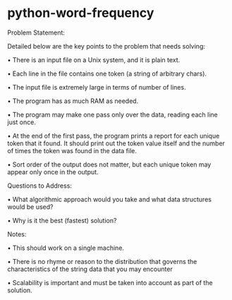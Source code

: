 python-word-frequency
=====================

Problem Statement:

Detailed below are the key points to the problem that needs solving:

• There is an input file on a Unix system, and it is plain text.

• Each line in the file contains one token (a string of arbitrary chars).

• The input file is extremely large in terms of number of lines.

• The program has as much RAM as needed.

• The program may make one pass only over the data, reading each line just once.

• At the end of the first pass, the program prints a report for each unique token that it found. It should print out the token value itself and the number of times the token was found in the data file.

• Sort order of the output does not matter, but each unique token may appear only once in the output.



Questions to Address:

• What algorithmic approach would you take and what data structures would be used?

• Why is it the best (fastest) solution?


Notes:

• This should work on a single machine.

• There is no rhyme or reason to the distribution that governs the characteristics of the string data that you may encounter

• Scalability is important and must be taken into account as part of the solution.


